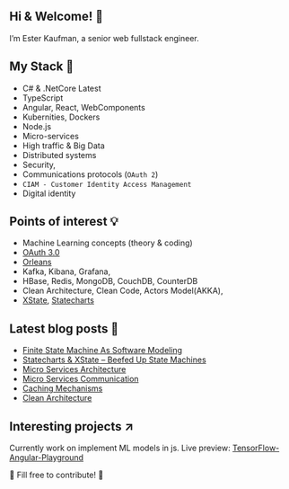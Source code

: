 ## Hi & Welcome! 👋

I’m Ester Kaufman, a senior web fullstack engineer.
 

## My Stack 🏢

- C# & .NetCore Latest
- TypeScript
- Angular, React, WebComponents
- Kubernities, Dockers
- Node.js
- Micro-services
- High traffic & Big Data
- Distributed systems
- Security, 
- Communications protocols (`OAuth 2`)
- `CIAM - Customer Identity Access Management`
- Digital identity

## Points of interest 💡
- Machine Learning concepts (theory & coding)
- [OAuth 3.0]()
- [Orleans](https://github.com/dotnet/orleans)
- Kafka, Kibana, Grafana, 
- HBase, Redis, MongoDB, CouchDB, CounterDB
- Clean Architecture, Clean Code, Actors Model(AKKA), 
- [XState](https://xstate.js.org/docs/), [Statecharts](https://statecharts.dev/)

## Latest blog posts 📖

<!-- BLOG:START -->
- [Finite State Machine As Software Modeling](https://esterkaufman.wordpress.com/2022/12/15/finite-state-machine/)
- [Statecharts & XState – Beefed Up State Machines](https://esterkaufman.wordpress.com/2023/01/21/statecharts-xstate-better-state-machine/)
- [Micro Services Architecture](https://esterkaufman.wordpress.com/2022/08/10/micro-services-architecture/)
- [Micro Services Communication](https://esterkaufman.wordpress.com/2022/10/19/micro-services-communication/)
- [Caching Mechanisms](https://esterkaufman.wordpress.com/2021/10/08/caching-%d7%9e%d7%a1%d7%a2-%d7%9e%d7%a7%d7%99%d7%a3/)
- [Clean Architecture](https://esterkaufman.wordpress.com/2021/06/01/clean-architecture/)


<!-- BLOG:END -->

## Interesting projects ↗️

 Currently work on implement ML models in js.
 Live preview: [TensorFlow-Angular-Playground](https://github.com/esterkaufman/TensorFlow-Angular-Playground)
 
🌼 Fill free to contribute! 🌼
